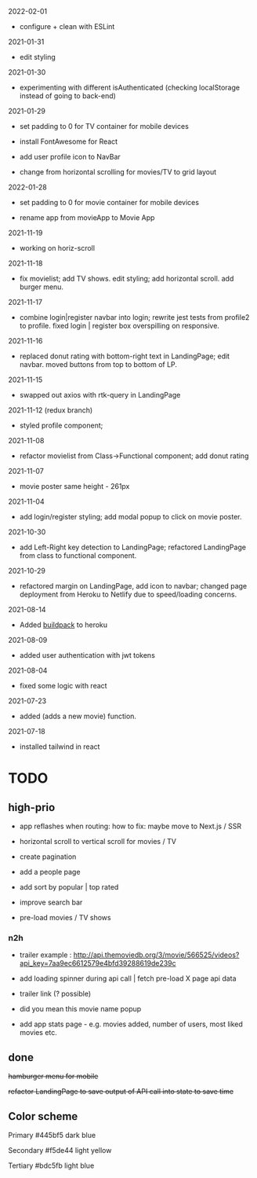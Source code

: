 2022-02-01

- configure + clean with ESLint

2021-01-31

- edit styling

2021-01-30

- experimenting with different isAuthenticated (checking localStorage instead of going to back-end)

2021-01-29

- set padding to 0 for TV container for mobile devices

- install FontAwesome for React

- add user profile icon to NavBar

- change from horizontal scrolling for movies/TV to grid layout


2022-01-28

- set padding to 0 for movie container for mobile devices

- rename app from movieApp to Movie App

2021-11-19

- working on horiz-scroll

2021-11-18

- fix movielist; add TV shows. edit styling; add horizontal scroll. add burger menu.

2021-11-17

- combine login|register navbar into login; rewrite jest tests from profile2 to profile. fixed login | register box overspilling on responsive.

2021-11-16

- replaced donut rating with bottom-right text in LandingPage; edit navbar. moved buttons from top to bottom of LP.

2021-11-15

- swapped out axios with rtk-query in LandingPage

2021-11-12 (redux branch)

- styled profile component;

2021-11-08

- refactor movielist from Class->Functional component; add donut rating

2021-11-07

- movie poster same height - 261px

2021-11-04

- add login/register styling; add modal popup to click on movie poster.

2021-10-30

- add Left-Right key detection to LandingPage; refactored LandingPage from class to functional component.

2021-10-29

- refactored margin on LandingPage, add icon to navbar; changed page deployment from Heroku to Netlify due to speed/loading concerns.

2021-08-14

- Added [buildpack](https://github.com/mars/create-react-app-buildpack) to heroku

2021-08-09

- added user authentication with jwt tokens

2021-08-04

- fixed some logic with react

2021-07-23

- added (adds a new movie) function.

2021-07-18

- installed tailwind in react

# TODO

## high-prio

- app reflashes when routing: how to fix: maybe move to Next.js / SSR

- horizontal scroll to vertical scroll for movies / TV

- create pagination

- add a people page

- add sort by popular | top rated

- improve search bar

- pre-load movies / TV shows

### n2h

- trailer example : <http://api.themoviedb.org/3/movie/566525/videos?api_key=7aa9ec6612579e4bfd39288619de239c>

- add loading spinner during api call | fetch pre-load X page api data

- trailer link (? possible)

- did you mean this movie name popup

- add app stats page - e.g. movies added, number of users, most liked movies etc.

## done

~~hamburger menu for mobile~~

~~refactor LandingPage to save output of API call into state to save time~~

## Color scheme

Primary
#445bf5
dark blue

Secondary
#f5de44
light yellow

Tertiary
#bdc5fb
light blue 